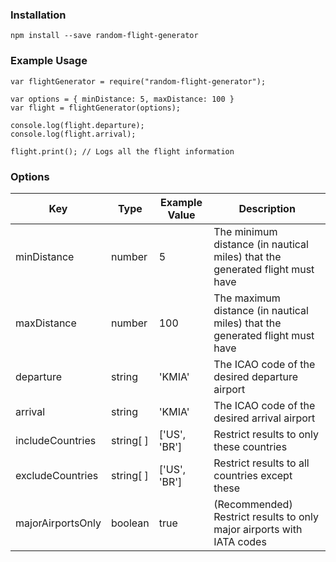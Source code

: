 ### Installation

`npm install --save random-flight-generator`


### Example Usage

```
var flightGenerator = require("random-flight-generator");

var options = { minDistance: 5, maxDistance: 100 }
var flight = flightGenerator(options);

console.log(flight.departure);
console.log(flight.arrival);

flight.print(); // Logs all the flight information
```


### Options

| Key  | Type | Example Value |  Description |
| ------------- | ------------- | ------------- | ------------- |
| minDistance  | number | 5  | The minimum distance (in nautical miles) that the generated flight must have  |
| maxDistance  | number | 100  | The maximum distance (in nautical miles) that the generated flight must have  |
| departure  | string | 'KMIA'  | The ICAO code of the desired departure airport  |
| arrival  | string | 'KMIA'  | The ICAO code of the desired arrival airport  |
| includeCountries  | string[ ] | ['US', 'BR']  | Restrict results to only these countries |
| excludeCountries  | string[ ] | ['US', 'BR']  | Restrict results to all countries except these |
| majorAirportsOnly  | boolean | true  | (Recommended) Restrict results to only major airports with IATA codes |
